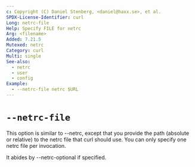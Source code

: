```yaml
---
c: Copyright (C) Daniel Stenberg, <daniel@haxx.se>, et al.
SPDX-License-Identifier: curl
Long: netrc-file
Help: Specify FILE for netrc
Arg: <filename>
Added: 7.21.5
Mutexed: netrc
Category: curl
Multi: single
See-also:
  - netrc
  - user
  - config
Example:
  - --netrc-file netrc $URL
---
```


# `--netrc-file`

This option is similar to --netrc, except that you provide the path (absolute
or relative) to the netrc file that curl should use. You can only specify one
netrc file per invocation.

It abides by --netrc-optional if specified.
